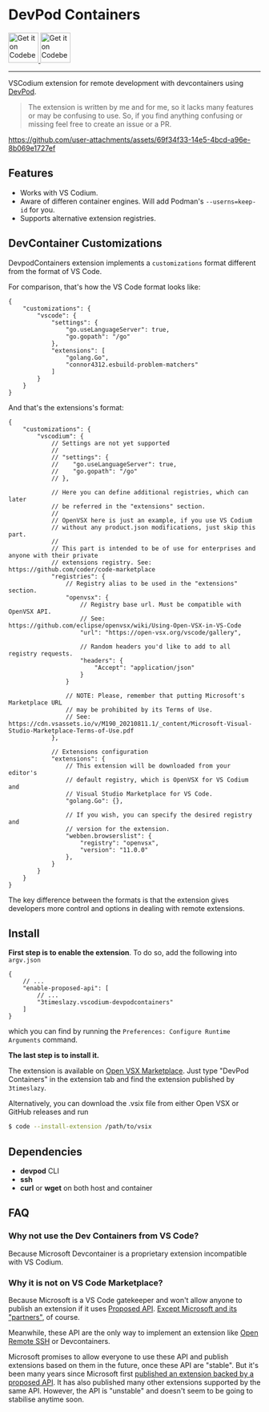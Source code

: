 # DevPod Containers

<div>
    <a href="https://codeberg.org/3timeslazy/vscodium-devpodcontainers">
        <img alt="Get it on Codeberg" src="https://img.shields.io/badge/Codeberg-2185D0?style=for-the-badge&logo=Codeberg&logoColor=white" height="60">
    </a>
    <a href="https://github.com/3timeslazy/vscodium-devpodcontainers">
        <img alt="Get it on Codeberg" src="https://img.shields.io/badge/GitHub-100000?style=for-the-badge&logo=github&logoColor=white" height="60">
    </a>
</div>

---

VSCodium extension for remote development with devcontainers using [DevPod](https://github.com/loft-sh/devpod).

> The extension is written by me and for me, so it lacks many features or may be confusing to use. So, if you find anything confusing or missing feel free to create an issue or a PR.

https://github.com/user-attachments/assets/69f34f33-14e5-4bcd-a96e-8b069e1727ef

## Features

- Works with VS Codium.
- Aware of differen container engines. Will add Podman's `--userns=keep-id` for you.
- Supports alternative extension registries.

## DevContainer Customizations

DevpodContainers extension implements a `customizations` format different from the format of VS Code. 

For comparison, that's how the VS Code format looks like:

```jsonc
{
    "customizations": {
        "vscode": {
            "settings": {
                "go.useLanguageServer": true,
                "go.gopath": "/go"
            },
            "extensions": [
                "golang.Go",
                "connor4312.esbuild-problem-matchers"
            ]
        }
    }
}
```

And that's the extensions's format:

```jsonc
{
    "customizations": {
        "vscodium": {
            // Settings are not yet supported
            //
            // "settings": {
            //    "go.useLanguageServer": true,
            //    "go.gopath": "/go"
            // },

            // Here you can define additional registries, which can later
            // be referred in the "extensions" section.
            // 
            // OpenVSX here is just an example, if you use VS Codium
            // without any product.json modifications, just skip this part.
            // 
            // This part is intended to be of use for enterprises and anyone with their private
            // extensions registry. See: https://github.com/coder/code-marketplace
            "registries": {
                // Registry alias to be used in the "extensions" section.
                "openvsx": {
                    // Registry base url. Must be compatible with OpenVSX API.
                    // See: https://github.com/eclipse/openvsx/wiki/Using-Open-VSX-in-VS-Code
                    "url": "https://open-vsx.org/vscode/gallery",

                    // Random headers you'd like to add to all registry requests.
                    "headers": {
                        "Accept": "application/json"
                    }
                }

                // NOTE: Please, remember that putting Microsoft's Marketplace URL
                // may be prohibited by its Terms of Use.
                // See: https://cdn.vsassets.io/v/M190_20210811.1/_content/Microsoft-Visual-Studio-Marketplace-Terms-of-Use.pdf
            },

            // Extensions configuration
            "extensions": {
                // This extension will be downloaded from your editor's 
                // default registry, which is OpenVSX for VS Codium and
                // Visual Studio Marketplace for VS Code.
                "golang.Go": {},

                // If you wish, you can specify the desired registry and
                // version for the extension.
                "webben.browserslist": {
                    "registry": "openvsx",
                    "version": "11.0.0"
                },
            }
        }
    }
}
```

The key difference between the formats is that the extension gives developers more control and options in dealing with remote extensions. 

## Install

**First step is to enable the extension**. To do so, add the following into `argv.json`

```jsonc
{
    // ...
    "enable-proposed-api": [
        // ...
        "3timeslazy.vscodium-devpodcontainers"
    ]
}
```

which you can find by running the `Preferences: Configure Runtime Arguments` command.

**The last step is to install it.**

The extension is available on [Open VSX Marketplace](https://open-vsx.org/extension/3timeslazy/vscodium-devpodcontainers). Just type "DevPod Containers" in the extension tab and find the extension published by `3timeslazy`.

Alternatively, you can download the .vsix file from either Open VSX or GitHub releases and run

```sh
$ code --install-extension /path/to/vsix
```

## Dependencies

- **devpod** CLI
- **ssh**
- **curl** or **wget** on both host and container

## FAQ

### Why not use the Dev Containers from VS Code?

Because Microsoft Devcontainer is a proprietary extension incompatible with VS Codium.

### Why it is not on VS Code Marketplace?

Because Microsoft is a VS Code gatekeeper and won't allow anyone to publish an extension if it uses [Proposed API](https://code.visualstudio.com/api/advanced-topics/using-proposed-api). [Except Microsoft and its "partners"](https://github.com/microsoft/vscode/issues/137744#issuecomment-989889396), of course. 

Meanwhile, these API are the only way to implement an extension like [Open Remote SSH](https://github.com/jeanp413/open-remote-ssh) or Devcontainers.

Microsoft promises to allow everyone to use these API and publish extensions based on them in the future, once these API are "stable". But it's been many years since Microsoft first [published an extension backed by a proposed API](https://marketplace.visualstudio.com/items?itemName=ms-vscode-remote.remote-ssh). It has also published many other extensions supported by the same API. However, the API is "unstable" and doesn't seem to be going to stabilise anytime soon.
